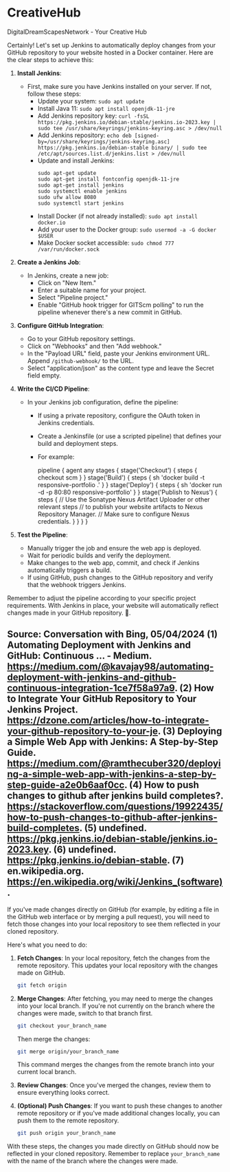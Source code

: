 # CreativeHub
DigitalDreamScapesNetwork - Your Creative Hub

Certainly! Let's set up Jenkins to automatically deploy changes from your GitHub repository to your website hosted in a Docker container. Here are the clear steps to achieve this:

1. **Install Jenkins**:
   - First, make sure you have Jenkins installed on your server. If not, follow these steps:
     - Update your system: `sudo apt update`
     - Install Java 11: `sudo apt install openjdk-11-jre`
     - Add Jenkins repository key: `curl -fsSL https://pkg.jenkins.io/debian-stable/jenkins.io-2023.key | sudo tee /usr/share/keyrings/jenkins-keyring.asc > /dev/null`
     - Add Jenkins repository: `echo deb [signed-by=/usr/share/keyrings/jenkins-keyring.asc] https://pkg.jenkins.io/debian-stable binary/ | sudo tee /etc/apt/sources.list.d/jenkins.list > /dev/null`
     - Update and install Jenkins: 
       ```
       sudo apt-get update
       sudo apt-get install fontconfig openjdk-11-jre
       sudo apt-get install jenkins
       sudo systemctl enable jenkins
       sudo ufw allow 8080
       sudo systemctl start jenkins
       ```
     - Install Docker (if not already installed): `sudo apt install docker.io`
     - Add your user to the Docker group: `sudo usermod -a -G docker $USER`
     - Make Docker socket accessible: `sudo chmod 777 /var/run/docker.sock`

2. **Create a Jenkins Job**:
   - In Jenkins, create a new job:
     - Click on "New Item."
     - Enter a suitable name for your project.
     - Select "Pipeline project."
     - Enable "GitHub hook trigger for GITScm polling" to run the pipeline whenever there's a new commit in GitHub.

3. **Configure GitHub Integration**:
   - Go to your GitHub repository settings.
   - Click on "Webhooks" and then "Add webhook."
   - In the "Payload URL" field, paste your Jenkins environment URL. Append `/github-webhook/` to the URL.
   - Select "application/json" as the content type and leave the Secret field empty.

4. **Write the CI/CD Pipeline**:
   - In your Jenkins job configuration, define the pipeline:
     - If using a private repository, configure the OAuth token in Jenkins credentials.
     - Create a Jenkinsfile (or use a scripted pipeline) that defines your build and deployment steps.
     - For example:
       
       pipeline {
    agent any
    stages {
        stage('Checkout') {
            steps {
                checkout scm
            }
        }
        stage('Build') {
            steps {
                sh 'docker build -t responsive-portfolio .'
            }
        }
        stage('Deploy') {
            steps {
                sh 'docker run -d -p 80:80 responsive-portfolio'
            }
        }
        stage('Publish to Nexus') {
            steps {
                // Use the Sonatype Nexus Artifact Uploader or other relevant steps
                // to publish your website artifacts to Nexus Repository Manager.
                // Make sure to configure Nexus credentials.
            }
        }
    }
}

5. **Test the Pipeline**:
   - Manually trigger the job and ensure the web app is deployed.
   - Wait for periodic builds and verify the deployment.
   - Make changes to the web app, commit, and check if Jenkins automatically triggers a build.
   - If using GitHub, push changes to the GitHub repository and verify that the webhook triggers Jenkins.

Remember to adjust the pipeline according to your specific project requirements. With Jenkins in place, your website will automatically reflect changes made in your GitHub repository. 🚀.

Source: Conversation with Bing, 05/04/2024
(1) Automating Deployment with Jenkins and GitHub: Continuous ... - Medium. https://medium.com/@kavajay98/automating-deployment-with-jenkins-and-github-continuous-integration-1ce7f58a97a9.
(2) How to Integrate Your GitHub Repository to Your Jenkins Project. https://dzone.com/articles/how-to-integrate-your-github-repository-to-your-je.
(3) Deploying a Simple Web App with Jenkins: A Step-by-Step Guide. https://medium.com/@ramthecuber320/deploying-a-simple-web-app-with-jenkins-a-step-by-step-guide-a2e0b6aaf0cc.
(4) How to push changes to github after jenkins build completes?. https://stackoverflow.com/questions/19922435/how-to-push-changes-to-github-after-jenkins-build-completes.
(5) undefined. https://pkg.jenkins.io/debian-stable/jenkins.io-2023.key.
(6) undefined. https://pkg.jenkins.io/debian-stable.
(7) en.wikipedia.org. https://en.wikipedia.org/wiki/Jenkins_(software).
---------------------------------
If you've made changes directly on GitHub (for example, by editing a file in the GitHub web interface or by merging a pull request), you will need to fetch those changes into your local repository to see them reflected in your cloned repository.

Here's what you need to do:

1. **Fetch Changes**: In your local repository, fetch the changes from the remote repository. This updates your local repository with the changes made on GitHub.

   ```bash
   git fetch origin
   ```

2. **Merge Changes**: After fetching, you may need to merge the changes into your local branch. If you're not currently on the branch where the changes were made, switch to that branch first.

   ```bash
   git checkout your_branch_name
   ```

   Then merge the changes:

   ```bash
   git merge origin/your_branch_name
   ```

   This command merges the changes from the remote branch into your current local branch.

3. **Review Changes**: Once you've merged the changes, review them to ensure everything looks correct.

4. **(Optional) Push Changes**: If you want to push these changes to another remote repository or if you've made additional changes locally, you can push them to the remote repository.

   ```bash
   git push origin your_branch_name
   ```

With these steps, the changes you made directly on GitHub should now be reflected in your cloned repository. Remember to replace `your_branch_name` with the name of the branch where the changes were made.

